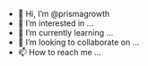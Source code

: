 - 👋 Hi, I’m @prismagrowth
- 👀 I’m interested in ...
- 🌱 I’m currently learning ...
- 💞️ I’m looking to collaborate on ...
- 📫 How to reach me ...

<!---
prismagrowth/prismagrowth is a ✨ special ✨ repository because its `README.md` (this file) appears on your GitHub profile.
You can click the Preview link to take a look at your changes.
--->
